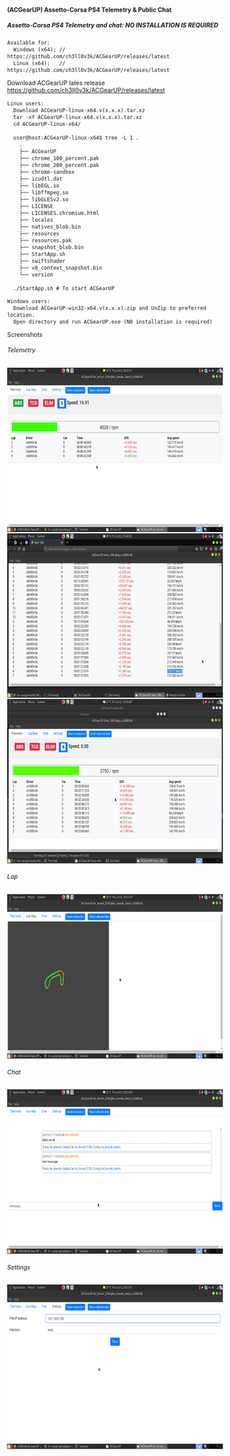 #### (ACGearUP) Assetto-Corsa PS4 Telemetry & Public Chat

##### Assetto-Corsa PS4 Telemetry and chat: NO INSTALLATION IS REQUIRED

```
Available for:
  Windows (x64); // https://github.com/ch3ll0v3k/ACGearUP/releases/latest
  Linux (x64);   // https://github.com/ch3ll0v3k/ACGearUP/releases/latest
```

Download ACGearUP lates release https://github.com/ch3ll0v3k/ACGearUP/releases/latest


```
Linux users:
  Download ACGearUP-linux-x64.v(x.x.x).tar.xz
  tar -xf ACGearUP-linux-x64.v(x.x.x).tar.xz
  cd ACGearUP-linux-x64/

  user@host:ACGearUP-linux-x64$ tree -L 1 . 
    .
    ├── ACGearUP
    ├── chrome_100_percent.pak
    ├── chrome_200_percent.pak
    ├── chrome-sandbox
    ├── icudtl.dat
    ├── libEGL.so
    ├── libffmpeg.so
    ├── libGLESv2.so
    ├── LICENSE
    ├── LICENSES.chromium.html
    ├── locales
    ├── natives_blob.bin
    ├── resources
    ├── resources.pak
    ├── snapshot_blob.bin
    ├── StartApp.sh
    ├── swiftshader
    ├── v8_context_snapshot.bin
    └── version

  ./StartApp.sh # To start ACGearUP 

```

```
Windows users:
  Download ACGearUP-win32-x64.v(x.x.x).zip and UnZip to preferred location.
  Open directory and run ACGearUP.exe (NO installation is required)

```

Screenshots

###### Telemetry

<img src="https://github.com/ch3ll0v3k/ACGearUP/blob/master/imgs/telemetry.png" width="720px" height="384px"/>

<img src="https://github.com/ch3ll0v3k/ACGearUP/blob/master/imgs/Spa.Lotus-98t.no-TCS.00:01:57.474.png" width="720px" height="384px"/>

<img src="https://github.com/ch3ll0v3k/ACGearUP/blob/master/imgs/Lotus-98t-Spa.png" width="720px" height="384px"/>

###### Lap
<img src="https://github.com/ch3ll0v3k/ACGearUP/blob/master/imgs/lap-map.png" width="720px" height="384px"/>

###### Chat
<img src="https://github.com/ch3ll0v3k/ACGearUP/blob/master/imgs/chat.png" width="720px" height="384px"/>

###### Settings
<img src="https://github.com/ch3ll0v3k/ACGearUP/blob/master/imgs/settings.png" width="720px" height="384px"/>


